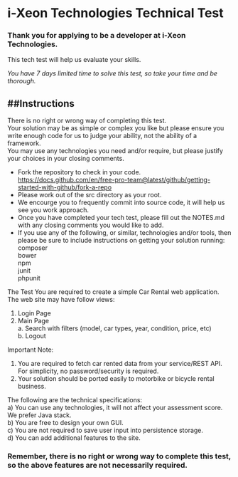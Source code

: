 # i-Xeon Technologies Technical Test
### Thank you for applying to be a developer at i-Xeon Technologies.

This tech test will help us evaluate your skills.

*You have 7 days limited time to solve this test, so take your time and be thorough.*

##Instructions
--------------------
There is no right or wrong way of completing this test.<br/> 
Your solution may be as simple or complex you like but please ensure you write enough code for us to judge your ability, not the ability of a framework. <br/>
You may use any technologies you need and/or require, but please justify your choices in your closing comments.<br/>

- Fork the repository to check in your code. https://docs.github.com/en/free-pro-team@latest/github/getting-started-with-github/fork-a-repo
- Please work out of the src directory as your root.
- We encourge you to frequently commit into source code, it will help us see you work approach.
- Once you have completed your tech test, please fill out the NOTES.md with any closing comments you would like to add.
- If you use any of the following, or similar, technologies and/or tools, then please be sure to include instructions on getting your solution running:  
composer  
bower  
npm  
junit  
phpunit  


The Test
You are required to create a simple Car Rental web application. The web site may have follow views:
1)	Login Page
2)	Main Page <br/>
    a.	Search with filters (model, car types, year, condition, price, etc) <br/>
    b.	Logout <br/>

Important Note: 
1)	You are required to fetch car rented data from your service/REST API. For simplicity, no password/security is required. <br/>
2)	Your solution should be ported easily to motorbike or bicycle rental business. <br/>

The following are the technical specifications: <br/>
a)	You can use any technologies, it will not affect your assessment score. We prefer Java stack. <br/>
b)	You are free to design your own GUI. <br/>
c)	You are not required to save user input into persistence storage. <br/>
d)	You can add additional features to the site. <br/>


### Remember, there is no right or wrong way to complete this test, so the above features are not necessarily required.
